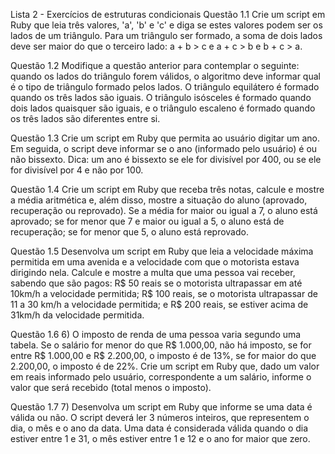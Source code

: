 Lista 2 - Exercícios de estruturas condicionais
 Questão 1.1
Crie um script em Ruby que leia três valores, 'a', 'b' e 'c' e diga se estes valores podem ser os lados de um triângulo. Para um triângulo ser formado, a soma de dois lados deve ser maior do que o terceiro lado: a + b > c e a + c > b e b + c > a.

 Questão 1.2
Modifique a questão anterior para contemplar o seguinte: quando os lados do triângulo forem válidos, o algoritmo deve informar qual é o tipo de triângulo formado pelos lados. O triângulo equilátero é formado quando os três lados são iguais. O triângulo isósceles é formado quando dois lados quaisquer são iguais, e o triângulo escaleno é formado quando os três lados são diferentes entre si.

 Questão 1.3
Crie um script em Ruby que permita ao usuário digitar um ano. Em seguida, o script deve informar se o ano (informado pelo usuário) é ou não bissexto. Dica: um ano é bissexto se ele for divisível por 400, ou se ele for divisível por 4 e não por 100.

 Questão 1.4
Crie um script em Ruby que receba três notas, calcule e mostre a média aritmética e, além disso, mostre a situação do aluno (aprovado, recuperação ou reprovado). Se a média for maior ou igual a 7, o aluno está aprovado; se for menor que 7 e maior ou igual a 5, o aluno está de recuperação; se for menor que 5, o aluno está reprovado.

 Questão 1.5
Desenvolva um script em Ruby que leia a velocidade máxima permitida em uma avenida e a velocidade com que o motorista estava dirigindo nela. Calcule e mostre a multa que uma pessoa vai receber, sabendo que são pagos: R$ 50 reais se o motorista ultrapassar em até 10km/h a velocidade permitida; R$ 100 reais, se o motorista ultrapassar de 11 a 30 km/h a velocidade permitida; e R$ 200 reais, se estiver acima de 31km/h da velocidade permitida.

 Questão 1.6
6) O imposto de renda de uma pessoa varia segundo uma tabela. Se o salário for menor do que R$ 1.000,00, não há imposto, se for entre R$ 1.000,00 e R$ 2.200,00, o imposto é de 13%, se for maior do que 2.200,00, o imposto é de 22%. Crie um script em Ruby que, dado um valor em reais informado pelo usuário, correspondente a um salário, informe o valor que será recebido (total menos o imposto).

 Questão 1.7
7) Desenvolva um script em Ruby que informe se uma data é válida ou não. O script deverá ler 3 números inteiros, que representem o dia, o mês e o ano da data. Uma data é considerada válida quando o dia estiver entre 1 e 31, o mês estiver entre 1 e 12 e o ano for maior que zero.